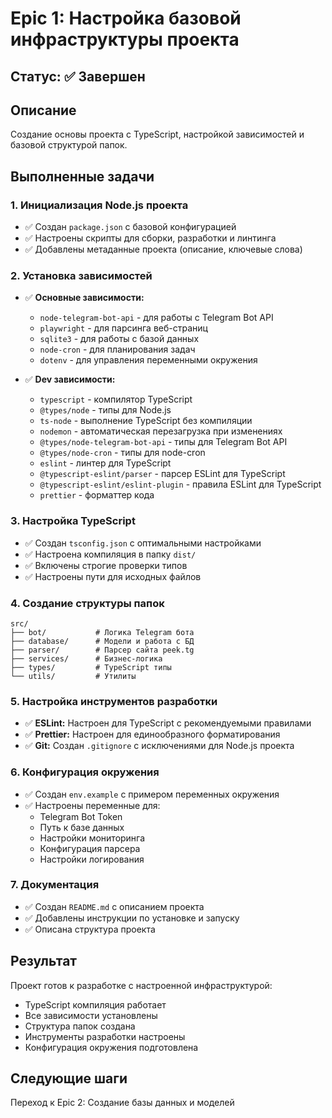 # Epic 1: Настройка базовой инфраструктуры проекта

## Статус: ✅ Завершен

## Описание
Создание основы проекта с TypeScript, настройкой зависимостей и базовой структурой папок.

## Выполненные задачи

### 1. Инициализация Node.js проекта
- ✅ Создан `package.json` с базовой конфигурацией
- ✅ Настроены скрипты для сборки, разработки и линтинга
- ✅ Добавлены метаданные проекта (описание, ключевые слова)

### 2. Установка зависимостей
- ✅ **Основные зависимости:**
  - `node-telegram-bot-api` - для работы с Telegram Bot API
  - `playwright` - для парсинга веб-страниц
  - `sqlite3` - для работы с базой данных
  - `node-cron` - для планирования задач
  - `dotenv` - для управления переменными окружения

- ✅ **Dev зависимости:**
  - `typescript` - компилятор TypeScript
  - `@types/node` - типы для Node.js
  - `ts-node` - выполнение TypeScript без компиляции
  - `nodemon` - автоматическая перезагрузка при изменениях
  - `@types/node-telegram-bot-api` - типы для Telegram Bot API
  - `@types/node-cron` - типы для node-cron
  - `eslint` - линтер для TypeScript
  - `@typescript-eslint/parser` - парсер ESLint для TypeScript
  - `@typescript-eslint/eslint-plugin` - правила ESLint для TypeScript
  - `prettier` - форматтер кода

### 3. Настройка TypeScript
- ✅ Создан `tsconfig.json` с оптимальными настройками
- ✅ Настроена компиляция в папку `dist/`
- ✅ Включены строгие проверки типов
- ✅ Настроены пути для исходных файлов

### 4. Создание структуры папок
```
src/
├── bot/           # Логика Telegram бота
├── database/      # Модели и работа с БД
├── parser/        # Парсер сайта peek.tg
├── services/      # Бизнес-логика
├── types/         # TypeScript типы
└── utils/         # Утилиты
```

### 5. Настройка инструментов разработки
- ✅ **ESLint:** Настроен для TypeScript с рекомендуемыми правилами
- ✅ **Prettier:** Настроен для единообразного форматирования
- ✅ **Git:** Создан `.gitignore` с исключениями для Node.js проекта

### 6. Конфигурация окружения
- ✅ Создан `env.example` с примером переменных окружения
- ✅ Настроены переменные для:
  - Telegram Bot Token
  - Путь к базе данных
  - Настройки мониторинга
  - Конфигурация парсера
  - Настройки логирования

### 7. Документация
- ✅ Создан `README.md` с описанием проекта
- ✅ Добавлены инструкции по установке и запуску
- ✅ Описана структура проекта

## Результат
Проект готов к разработке с настроенной инфраструктурой:
- TypeScript компиляция работает
- Все зависимости установлены
- Структура папок создана
- Инструменты разработки настроены
- Конфигурация окружения подготовлена

## Следующие шаги
Переход к Epic 2: Создание базы данных и моделей
